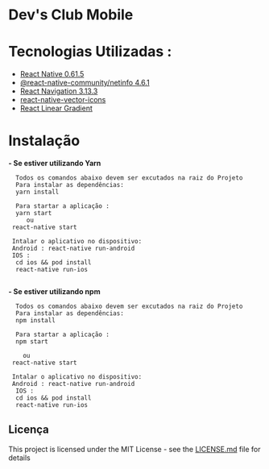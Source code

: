 # Dev's Club Mobile

# Tecnologias Utilizadas :

- <a href="https://facebook.github.io/react-native/docs/getting-started" target="_blank">React Native 0.61.5</a>
- <a href="https://github.com/react-native-community/react-native-netinfo" target="_blank">@react-native-community/netinfo 4.6.1</a>
- <a href="https://github.com/react-navigation/react-navigation" target="_blank">React Navigation 3.13.3</a>
- <a href="https://github.com/oblador/react-native-vector-icons" target="_blank">react-native-vector-icons</a>
- <a href="https://github.com/react-native-community/react-native-linear-gradient" target="_blank">React Linear Gradient</a>

# Instalação

**- Se estiver utilizando Yarn**

```
  Todos os comandos abaixo devem ser excutados na raiz do Projeto
  Para instalar as dependências:
  yarn install

  Para startar a aplicação :
  yarn start
     ou
 react-native start

 Intalar o aplicativo no dispositivo:
 Android : react-native run-android
 IOS :
  cd ios && pod install
  react-native run-ios


```

**- Se estiver utilizando npm**

```
  Todos os comandos abaixo devem ser excutados na raiz do Projeto
  Para instalar as dependências:
  npm install

  Para startar a aplicação :
  npm start

    ou
 react-native start

 Intalar o aplicativo no dispositivo:
 Android : react-native run-android
  IOS :
  cd ios && pod install
  react-native run-ios
```

## Licença

This project is licensed under the MIT License - see the [LICENSE.md](LICENSE.md) file for details
